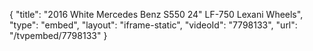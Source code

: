 {
    "title": "2016 White Mercedes Benz S550 24\" LF-750 Lexani Wheels",
    "type": "embed",
    "layout": "iframe-static",
    "videoId": "7798133",
    "url": "\/tvpembed\/7798133"
}